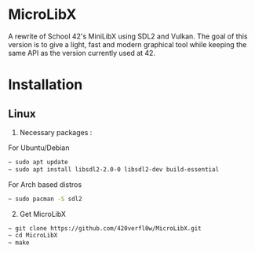 # MicroLibX

A rewrite of School 42's MiniLibX using SDL2 and Vulkan. The goal of this version is to give a light, fast and modern graphical tool while keeping the same API as the version currently used at 42.

# Installation

## Linux

1. Necessary packages :

For Ubuntu/Debian
```bash
~ sudo apt update
~ sudo apt install libsdl2-2.0-0 libsdl2-dev build-essential
```

For Arch based distros
```bash
~ sudo pacman -S sdl2
```

2. Get MicroLibX

```bash
~ git clone https://github.com/420verfl0w/MicroLibX.git
~ cd MicroLibX
~ make
```
